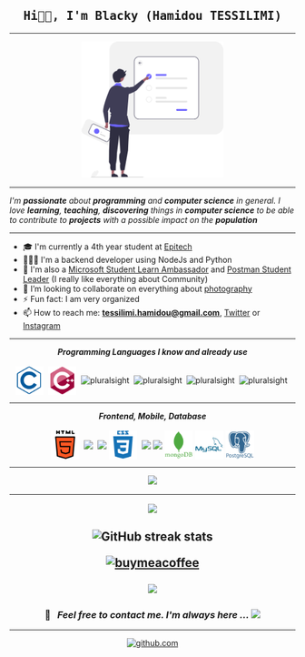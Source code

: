 <h2 align='center'>
  <samp>
    <strong>Hi🤙🏿, I'm Blacky (Hamidou TESSILIMI)</strong>
  </samp>
</h2>

---

<p align="center">
<img src="assets/init.svg" width="250">
</p>

---

<p>
  <i>

I'm **passionate** about **programming** and **computer science** in general.
I love ***learning***, ***teaching***, ***discovering*** things in ***computer science*** to be able to contribute to ***projects*** with a possible impact on the ***population***

  </i>
</p>

---

- 🎓 I'm currently a 4th year student at [Epitech](https://epitech.bj)
- 👨🏾‍💻 I'm a backend developer using NodeJs and Python
- 💫 I'm also a [Microsoft Student Learn Ambassador](https://studentambassadors.microsoft.com/) and [Postman Student Leader](https://www.postman.com/company/student-program/) (I really like everything about Community)
- 📸 I’m looking to collaborate on everything about [photography](https://www.hamidoutessilimi.me/model)
- ⚡ Fun fact: I am very organized
- 📫 How to reach me: **tessilimi.hamidou@gmail.com**, [Twitter](https://www.twitter.com/blacky_yg) or [Instagram](https://www.instagram.com/blacky_yg)

---

<p align="center">
<i><b>Programming Languages I know and already use</b></i>
  <br><br>
  <img align="center" src="languages/c.svg" alt="pluralsight" width="50px">&nbsp;
  <img align="center" src="languages/cplusplus.svg" width="50px" />&nbsp;
  <img align="center" src="https://cdn.jsdelivr.net/gh/devicons/devicon/icons/javascript/javascript-original.svg" alt="pluralsight" width="50px">&nbsp;
  <img align="center" src="https://cdn.jsdelivr.net/gh/devicons/devicon/icons/python/python-original.svg" alt="pluralsight" width="50px">&nbsp;
  <img align="center" src="https://cdn.jsdelivr.net/gh/devicons/devicon/icons/typescript/typescript-original.svg" alt="pluralsight" width="50px">&nbsp;
  <img align="center" src="https://cdn.jsdelivr.net/gh/devicons/devicon/icons/php/php-original.svg" alt="pluralsight" width="50px">&nbsp;
</p>

<hr>

<p align="center">
<i><b>Frontend, Mobile, Database</b></i>
  <br><br>
  <img align="center" src="languages/html-5.svg" width="50px" />&nbsp;
  <img align="center" src="https://cdn.jsdelivr.net/gh/devicons/devicon/icons/react/react-original.svg" width="50px" />&nbsp;
  <img align="center" src="https://cdn.jsdelivr.net/gh/devicons/devicon/icons/nextjs/nextjs-original.svg" width="50px"/>
  <img align="center" src="languages/css3.svg" width="50px" />&nbsp;
  <img align="center" src="https://cdn.jsdelivr.net/gh/devicons/devicon/icons/googlecloud/googlecloud-original.svg" width="50px"/>
  <img align="center" src="https://cdn.jsdelivr.net/gh/devicons/devicon/icons/heroku/heroku-original.svg" width="50px"/>
  <img align="center" src="languages/mongodb.svg" width="50px"/>
  <img align="center" src="languages/mysql.svg" width="50px"/>
  <img align="center" src="languages/postgresql.svg" width="50px"/>
</p>

---

<p align="center">
  <img alig src="https://github-profile-trophy.vercel.app/?username=blacky-yg&theme=onedark" />
</p>

---

<p align="center">

  <a href="https://metrics.lecoq.io/blacky-yg">
    <img align="center" src="https://metrics.lecoq.io/blacky-yg" />
  </a>

</p>

<h2 align='center'>

![GitHub streak stats](https://github-readme-streak-stats.herokuapp.com/?user=blacky-yg)

[<img src='https://cdn.jsdelivr.net/npm/simple-icons@3.0.1/icons/buymeacoffee.svg' alt='buymeacoffee' height='40'>](https://www.buymeacoffee.com/blacky)

![](https://komarev.com/ghpvc/?username=blacky-yg&color=green&label=Watchers)

<h3 align="center">

📝 &nbsp; ***Feel free to contact me. I'm always here ...*** <img src="https://media.giphy.com/media/WUlplcMpOCEmTGBtBW/giphy.gif" width="30">

</h3>

<hr>

<div align="center">

<a href="https://github.com/blacky-yg" target="_blank"><img src="https://cdn.jsdelivr.net/npm/simple-icons@3.0.1/icons/github.svg" alt="github.com" width="30"></a>

</div>